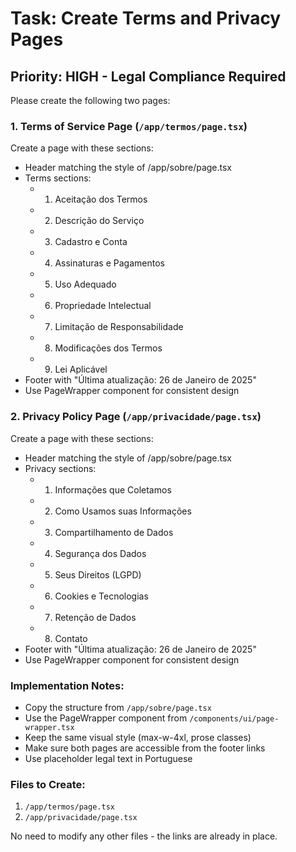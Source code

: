 # Task: Create Terms and Privacy Pages

## Priority: HIGH - Legal Compliance Required

Please create the following two pages:

### 1. Terms of Service Page (`/app/termos/page.tsx`)

Create a page with these sections:
- Header matching the style of /app/sobre/page.tsx
- Terms sections:
  - 1. Aceitação dos Termos
  - 2. Descrição do Serviço
  - 3. Cadastro e Conta
  - 4. Assinaturas e Pagamentos
  - 5. Uso Adequado
  - 6. Propriedade Intelectual
  - 7. Limitação de Responsabilidade
  - 8. Modificações dos Termos
  - 9. Lei Aplicável
- Footer with "Última atualização: 26 de Janeiro de 2025"
- Use PageWrapper component for consistent design

### 2. Privacy Policy Page (`/app/privacidade/page.tsx`)

Create a page with these sections:
- Header matching the style of /app/sobre/page.tsx
- Privacy sections:
  - 1. Informações que Coletamos
  - 2. Como Usamos suas Informações
  - 3. Compartilhamento de Dados
  - 4. Segurança dos Dados
  - 5. Seus Direitos (LGPD)
  - 6. Cookies e Tecnologias
  - 7. Retenção de Dados
  - 8. Contato
- Footer with "Última atualização: 26 de Janeiro de 2025"
- Use PageWrapper component for consistent design

### Implementation Notes:
- Copy the structure from `/app/sobre/page.tsx`
- Use the PageWrapper component from `/components/ui/page-wrapper.tsx`
- Keep the same visual style (max-w-4xl, prose classes)
- Make sure both pages are accessible from the footer links
- Use placeholder legal text in Portuguese

### Files to Create:
1. `/app/termos/page.tsx`
2. `/app/privacidade/page.tsx`

No need to modify any other files - the links are already in place.
